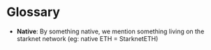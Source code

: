# Glossary

- **Native**: By something native, we mention something living on the starknet
  network (eg: native ETH = StarknetETH)

